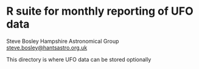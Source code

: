 # R suite for monthly reporting of UFO data

Steve Bosley
Hampshire Astronomical Group
steve.bosley@hantsastro.org.uk

This directory is where UFO data can be stored optionally